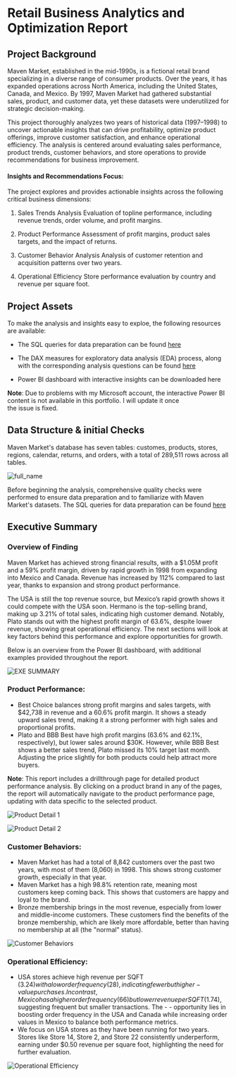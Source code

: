 # Retail Business Analytics and Optimization Report

## Project Background
Maven Market, established in the mid-1990s, is a fictional retail brand specializing in a diverse range of consumer products. Over the years, it has expanded operations across North America, including the United States, Canada, and Mexico. By 1997, Maven Market had gathered substantial sales, product, and customer data, yet these datasets were underutilized for strategic decision-making.

This project thoroughly analyzes two years of historical data (1997–1998) to uncover actionable insights that can drive profitability, optimize product offerings, improve customer satisfaction, and enhance operational efficiency. The analysis is centered around evaluating sales performance, product trends, customer behaviors, and store operations to provide recommendations for business improvement.

#### Insights and Recommendations Focus:
The project explores and provides actionable insights across the following critical business dimensions:

1. Sales Trends Analysis
Evaluation of topline performance, including revenue trends, order volume, and profit margins.

2. Product Performance
Assessment of profit margins, product sales targets, and the impact of returns.

3. Customer Behavior Analysis
Analysis of customer retention and acquisition patterns over two years.

4. Operational Efficiency
Store performance evaluation by country and revenue per square foot.


## Project Assets
To make the analysis and insights easy to exploe, the following resources are available:

- The SQL queries for data preparation can be found [here](https://mramadhankesapi.github.io/SQL-Queries-for-for-Rama-Kesa-Portfolio/)

- The DAX measures for exploratory data analysis (EDA) process, along with the corresponding analysis questions can be found [here](https://mramadhankesapi.github.io/DAX-Measures-for-Rama-Kesa-Portfolio/)

- Power BI dashboard with interactive insights can be downloaded here

**Note**: Due to problems with my Microsoft account, the interactive Power BI content is not available in this portfolio. I will update it once the issue is fixed.


## Data Structure & initial Checks
Maven Market's database has seven tables: customes, products, stores, regions, calendar, returns, and orders, with a total of 289,511 rows across all tables.

![full_name](https://github.com/user-attachments/assets/5918f224-027c-44de-8bc9-a2f46f588e7a)

Before beginning the analysis, comprehensive quality checks were performed to ensure data preparation and to familiarize with Maven Market's datasets. The SQL queries for data preparation can be found [here](https://mramadhankesapi.github.io/SQL-Queries-for-for-Rama-Kesa-Portfolio/)


## Executive Summary
### Overview of Finding
Maven Market has achieved strong financial results, with a $1.05M profit and a 59% profit margin, driven by rapid growth in 1998 from expanding into Mexico and Canada. Revenue has increased by 112% compared to last year, thanks to expansion and strong product performance.

The USA is still the top revenue source, but Mexico’s rapid growth shows it could compete with the USA soon. Hermano is the top-selling brand, making up 3.21% of total sales, indicating high customer demand. Notably, Plato stands out with the highest profit margin of 63.6%, despite lower revenue, showing great operational efficiency. The next sections will look at key factors behind this performance and explore opportunities for growth.

Below is an overview from the Power BI dashboard, with additional examples provided throughout the report.

![EXE SUMMARY](https://github.com/user-attachments/assets/bd0dd2bb-cf1f-4b63-a099-699ba282fc71)


### Product Performance:
- Best Choice balances strong profit margins and sales targets, with $42,738 in revenue and a 60.6% profit margin. It shows a steady upward sales trend, making it a strong performer with high sales and proportional profits.
- Plato and BBB Best have high profit margins (63.6% and 62.1%, respectively), but lower sales around $30K. However, while BBB Best shows a better sales trend, Plato missed its 10% target last month. Adjusting the price slightly for both products could help attract more buyers.

**Note**: This report includes a drillthrough page for detailed product performance analysis. By clicking on a product brand in any of the pages, the report will automatically navigate to the product performance page, updating with data specific to the selected product.

![Product Detail 1](https://github.com/user-attachments/assets/07b44c5a-df9d-4794-b7ea-2e0b6f401ac1)

![Product Detail 2](https://github.com/user-attachments/assets/23782158-3def-4122-83f5-e00cc1dc2c29)


### Customer Behaviors:
- Maven Market has had a total of 8,842 customers over the past two years, with most of them (8,060) in 1998. This shows strong customer growth, especially in that year.
- Maven Market has a high 98.8% retention rate, meaning most customers keep coming back. This shows that customers are happy and loyal to the brand.
- Bronze membership brings in the most revenue, especially from lower and middle-income customers. These customers find the benefits of the bronze membership, which are likely more affordable, better than having no membership at all (the "normal" status).

![Customer Behaviors](https://github.com/user-attachments/assets/430427b2-70be-4470-a048-4243dd164ed0)


### Operational Efficiency:
- USA stores achieve high revenue per SQFT ($3.24) with a low order frequency (28), indicating fewer but higher-value purchases. In contrast, Mexico has a higher order frequency (66) but lower revenue per SQFT ($1.74), suggesting frequent but smaller transactions. The - - opportunity lies in boosting order frequency in the USA and Canada while increasing order values in Mexico to balance both performance metrics.
- We focus on USA stores as they have been running for two years. Stores like Store 14, Store 2, and Store 22 consistently underperform, earning under $0.50 revenue per square foot, highlighting the need for further evaluation.

![Operational Efficiency](https://github.com/user-attachments/assets/467e5d00-ead8-4167-be73-1aa82c7cbe2f)



